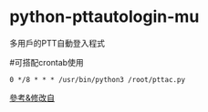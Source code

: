 # python-pttautologin-mu
多用戶的PTT自動登入程式

#可搭配crontab使用

```0 */8 * * * /usr/bin/python3 /root/pttac.py```

[參考&修改自](https://github.com/twtrubiks/PttAutoLoginPost)
